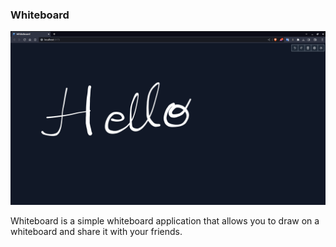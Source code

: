### Whiteboard

![Preview](./src/assets/whiteboard.png)

Whiteboard is a simple whiteboard application that allows you to draw on a whiteboard and share it with your friends.
